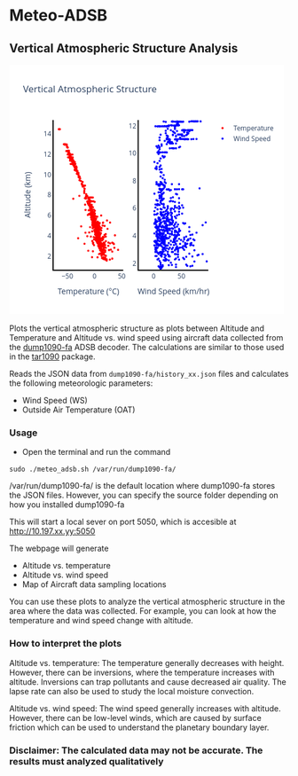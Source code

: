 # Meteo-ADSB

## Vertical Atmospheric Structure Analysis 

![Bengaluru](bengaluru.png)

 Plots the vertical atmospheric structure as plots between Altitude and Temperature and Altitude vs. wind speed using aircraft data collected from the [dump1090-fa](https://www.flightaware.com/adsb/piaware/install) ADSB decoder. The calculations are similar to those used in the [tar1090](https://github.com/wiedehopf/tar1090) package.


Reads the JSON data from `dump1090-fa/history_xx.json` files and calculates the following meteorologic parameters:

* Wind Speed (WS)
* Outside Air Temperature (OAT)

### Usage

* Open the terminal and run the command

```
sudo ./meteo_adsb.sh /var/run/dump1090-fa/
```

/var/run/dump1090-fa/ is the default location where dump1090-fa stores the JSON files. However, you can specify the source folder depending on how you installed dump1090-fa

This will start a local sever on port 5050, which is accesible at 
http://10.197.xx.yy:5050

The webpage will generate
* Altitude vs. temperature
* Altitude vs. wind speed
* Map of Aircraft data sampling locations

You can use these plots to analyze the vertical atmospheric structure in the area where the data was collected. For example, you can look at how the temperature and wind speed change with altitude.

### How to interpret the plots

Altitude vs. temperature: The temperature generally decreases with height. However, there can be inversions, where the temperature increases with altitude. Inversions can trap pollutants and cause decreased air quality. The lapse rate can also be used to study the local moisture convection.

Altitude vs. wind speed: The wind speed generally increases with altitude. However, there can be low-level winds, which are caused by surface friction which can be used to understand the planetary boundary layer.


### Disclaimer: The calculated data may not be accurate. The results must analyzed qualitatively
